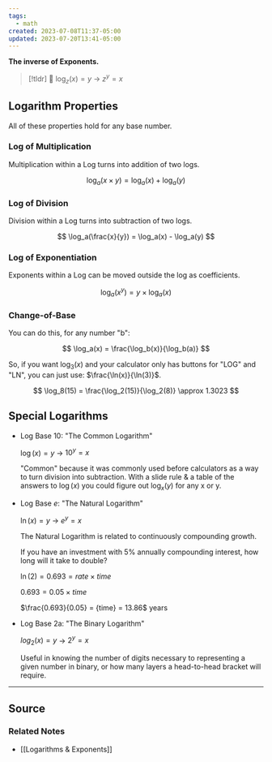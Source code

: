 ```yaml
---
tags:
  - math
created: 2023-07-08T11:37-05:00
updated: 2023-07-20T13:41-05:00
---
```

**The inverse of Exponents.**

> [!tldr] 💁 $\log_z(x)=y$  →  $z^y=x$

## Logarithm Properties

All of these properties hold for any base number.

### Log of Multiplication

Multiplication within a Log turns into addition of two logs.

$$
\log_a(x\times y) = \log_a(x) + \log_a(y)
$$

### Log of Division

Division within a Log turns into subtraction of two logs.

$$
\log_a(\frac{x}{y}) = \log_a(x) - \log_a(y)
$$

### Log of Exponentiation

Exponents within a Log can be moved outside the log as coefficients.

$$
\log_a(x^y)=y\times \log_a(x)
$$

### Change-of-Base

You can do this, for any number "b":

$$
\log_a(x) = \frac{\log_b(x)}{\log_b(a)}
$$

So, if you want $\log_3(x)$ and your calculator only has buttons for "LOG" and "LN", you can just use: $\frac{\ln(x)}{\ln(3)}$.

$$
\log_8(15) = \frac{\log_2(15)}{\log_2(8)} \approx 1.3023
$$

## Special Logarithms

- Log Base 10: "The Common Logarithm"
    
    $\log(x)=y$    →    $10^y=x$
    
    "Common" because it was commonly used before calculators as a way to turn division into subtraction. With a slide rule & a table of the answers to $\log(x)$ you could figure out $\log_x(y)$ for any x or y.
    
- Log Base *e*: "The Natural Logarithm"
    
    $\ln(x)=y$    →    $e^y=x$
    
    The Natural Logarithm is related to continuously compounding growth. 
    
    If you have an investment with 5% annually compounding interest, how long will it take to double? 
    
    $\ln(2)=0.693={rate}\times{time}$
    
    $0.693 = 0.05 \times {time}$
    
    $\frac{0.693}{0.05} = {time} = 13.86$ years
    
- Log Base 2a: "The Binary Logarithm"
    
    $log_2(x)=y$    →    $2^y=x$
    
    Useful in knowing the number of digits necessary to representing a given number in binary, or how many layers a head-to-head bracket will require.
    

---

## Source


### Related Notes
- [[Logarithms & Exponents]]